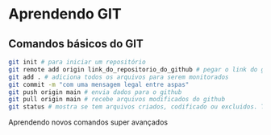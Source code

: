 # Aprendendo GIT

## Comandos básicos do GIT

```sh
git init # para iniciar um repositório
git remote add origin link_do_repositorio_do_github # pegar o link do github
git add . # adiciona todos os arquivos para serem monitorados
git commit -m "com uma mensagem legal entre aspas"
git push origin main # envia dados para o github
git pull origin main # recebe arquivos modificados do github
git status # mostra se tem arquivos criados, codificado ou excluidos. Também informa se o remoto está atualizado com o local e vice-versa
```

Aprendendo novos comandos super avançados
